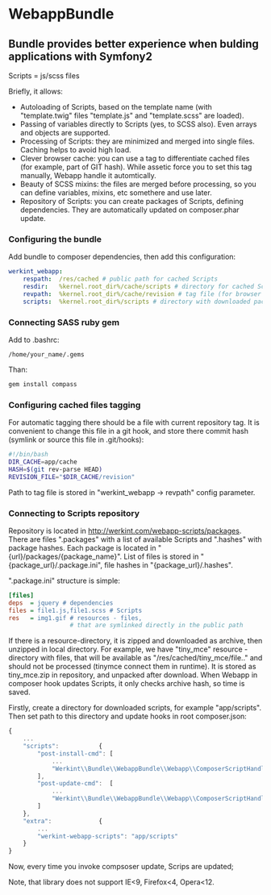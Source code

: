 WebappBundle
===============

## Bundle provides better experience when bulding applications with Symfony2

Scripts = js/scss files

Briefly, it allows:
* Autoloading of Scripts, based on the template name (with "template.twig" files "template.js" and "template.scss" are loaded).
* Passing of variables directly to Scripts (yes, to SCSS also). Even arrays and objects are supported.
* Processing of Scripts: they are minimized and merged into single files. Caching helps to avoid high load.
* Clever browser cache: you can use a tag to differentiate cached files (for example, part of GIT hash). While assetic force you to set this tag manually, Webapp handle it automtically.
* Beauty of SCSS mixins: the files are merged before processing, so you can define variables, mixins, etc somethere and use later.
* Repository of Scripts: you can create packages of Scripts, defining dependencies. They are automatically updated on composer.phar update.

### Configuring the bundle

Add bundle to composer dependencies, then add this configuration:

```yaml
werkint_webapp:
    respath:  /res/cached # public path for cached Scripts
    resdir:   %kernel.root_dir%/cache/scripts # directory for cached Scripts
    revpath:  %kernel.root_dir%/cache/revision # tag file (for browser cache)
    scripts:  %kernel.root_dir%/scripts # directory with downloaded packages
```

### Connecting SASS ruby gem
Add to .bashrc:
```
/home/your_name/.gems
```

Than:
```bash
gem install compass
```

### Configuring cached  files tagging

For automatic tagging there should be a file with current repository tag. It is convenient to change this file in a git hook, and store there commit hash (symlink or source this file in .git/hooks):
```bash
#!/bin/bash
DIR_CACHE=app/cache
HASH=$(git rev-parse HEAD)
REVISION_FILE="$DIR_CACHE/revision"
```

Path to tag file is stored in "werkint_webapp -> revpath" config parameter.

### Connecting to Scripts repository

Repository is located in http://werkint.com/webapp-scripts/packages. There are files ".packages" with a list of available Scripts and ".hashes" with package hashes. Each package is located in "{url}/packages/{package_name}". List of files is stored in "{package_url}/.package.ini", file hashes in "{package_url}/.hashes".

".package.ini" structure is simple:
```ini
[files]
deps  = jquery # dependencies
files = file1.js,file1.scss # Scripts
res   = img1.gif # resources - files,
                 # that are symlinked directly in the public path
```

If there is a resource-directory, it is zipped and downloaded as archive, then unzipped in local directory. For example, we have "tiny_mce" resource - directory with files, that will be available as "/res/cached/tiny_mce/file.." and should not be processed (tinymce connect them in runtime). It is stored as tiny_mce.zip in repository, and unpacked after download. When Webapp in composer hook updates Scripts, it only checks archive hash, so time is saved.

Firstly, create a directory for downloaded scripts, for example "app/scripts". Then set path to this directory and update hooks in root composer.json:
```javascript
{
    ...
    "scripts":           {
        "post-install-cmd": [
            ...
            "Werkint\\Bundle\\WebappBundle\\Webapp\\ComposerScriptHandler::updateScripts"
        ],
        "post-update-cmd":  [
            ...
            "Werkint\\Bundle\\WebappBundle\\Webapp\\ComposerScriptHandler::updateScripts"
        ]
    },
    "extra":             {
        ...
        "werkint-webapp-scripts": "app/scripts"
    }
}
```

Now, every time you invoke compsoser update, Scrips are updated;

Note, that library does not support IE<9, Firefox<4, Opera<12.